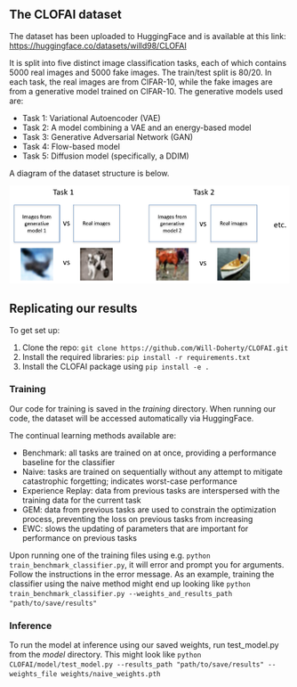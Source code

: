 ## The CLOFAI dataset

The dataset has been uploaded to HuggingFace and is available at this link: https://huggingface.co/datasets/willd98/CLOFAI 

It is split into five distinct image classification tasks, each of which contains 5000 real images and 5000 fake images. The train/test split is 80/20.
In each task, the real images are from CIFAR-10, while the fake images are from a generative model trained on CIFAR-10. The generative models used are:
- Task 1: Variational Autoencoder (VAE)
- Task 2: A model combining a VAE and an energy-based model
- Task 3: Generative Adversarial Network (GAN)
- Task 4: Flow-based model
- Task 5: Diffusion model (specifically, a DDIM)

A diagram of the dataset structure is below.

![Dataset_illustration](images/dataset_illustration.PNG)

## Replicating our results

To get set up:
1. Clone the repo: ```git clone https://github.com/Will-Doherty/CLOFAI.git```
2. Install the required libraries: ```pip install -r requirements.txt```
3. Install the CLOFAI package using ```pip install -e .```

### Training

Our code for training is saved in the *training* directory. When running our code, the dataset will be accessed automatically via HuggingFace.

The continual learning methods available are:
- Benchmark: all tasks are trained on at once, providing a performance baseline for the classifier
- Naive: tasks are trained on sequentially without any attempt to mitigate catastrophic forgetting; indicates worst-case performance
- Experience Replay: data from previous tasks are interspersed with the training data for the current task
- GEM: data from previous tasks are used to constrain the optimization process, preventing the loss on previous tasks from increasing
- EWC: slows the updating of parameters that are important for performance on previous tasks

Upon running one of the training files using e.g. ```python train_benchmark_classifier.py```, it will error and prompt you for arguments. Follow the instructions in the error message. As an example, training the classifier using the naive method might end up looking like 
```python train_benchmark_classifier.py --weights_and_results_path "path/to/save/results"```

### Inference

To run the model at inference using our saved weights, run test_model.py from the *model* directory. This might look like 
```python CLOFAI/model/test_model.py --results_path "path/to/save/results" --weights_file weights/naive_weights.pth```
